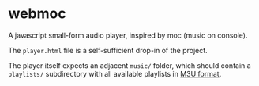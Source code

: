 # webmoc
A javascript small-form audio player, inspired by moc (music on console).

The `player.html` file is a self-sufficient drop-in of the project.

The player itself expects an adjacent `music/` folder, which should contain a `playlists/` subdirectory with all available playlists in [M3U format](https://en.wikipedia.org/wiki/M3U).
